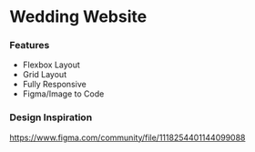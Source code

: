 # Wedding Website

### Features
- Flexbox Layout
- Grid Layout
- Fully Responsive
- Figma/Image to Code

### Design Inspiration
https://www.figma.com/community/file/1118254401144099088
